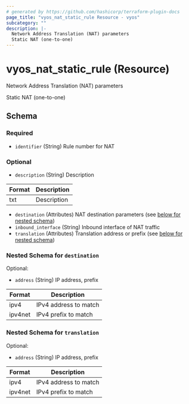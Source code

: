 ```yaml
---
# generated by https://github.com/hashicorp/terraform-plugin-docs
page_title: "vyos_nat_static_rule Resource - vyos"
subcategory: ""
description: |-
  Network Address Translation (NAT) parameters
  Static NAT (one-to-one)
---
```


# vyos_nat_static_rule (Resource)

Network Address Translation (NAT) parameters

Static NAT (one-to-one)



<!-- schema generated by tfplugindocs -->
## Schema

### Required

- `identifier` (String) Rule number for NAT

### Optional

- `description` (String) Description

|  Format  |  Description  |
|----------|---------------|
|  txt  |  Description  |
- `destination` (Attributes) NAT destination parameters (see [below for nested schema](#nestedatt--destination))
- `inbound_interface` (String) Inbound interface of NAT traffic
- `translation` (Attributes) Translation address or prefix (see [below for nested schema](#nestedatt--translation))

<a id="nestedatt--destination"></a>
### Nested Schema for `destination`

Optional:

- `address` (String) IP address, prefix

|  Format  |  Description  |
|----------|---------------|
|  ipv4  |  IPv4 address to match  |
|  ipv4net  |  IPv4 prefix to match  |


<a id="nestedatt--translation"></a>
### Nested Schema for `translation`

Optional:

- `address` (String) IP address, prefix

|  Format  |  Description  |
|----------|---------------|
|  ipv4  |  IPv4 address to match  |
|  ipv4net  |  IPv4 prefix to match  |
